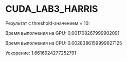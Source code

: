 # CUDA_LAB3_HARRIS

Результат c threshold-значением = 10:

Время выполнения на GPU:  0.001708267999902091

Время выполнения на CPU:  0.0028386159999627125

Ускорение:  1.6616924277252791
